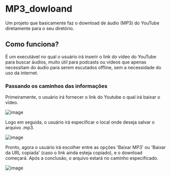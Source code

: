 # MP3_dowloand
Um projeto que basicamente faz o download de áudio (MP3) do YouTube diretamente para o seu diretório.


## Como funciona?

É um executável no qual o usuário irá inserir o link do vídeo do YouTube para buscar áudios, muito útil para podcasts ou vídeos que apenas necessitam do áudio para serem escutados offline, sem a necessidade do uso da internet.

### Passando os caminhos das informações

Primeiramente, o usuário irá fornecer o link do Youtube o qual irá baixar o vídeo. 

![image](https://github.com/Rogerio-Nascimento/MP3_dowloand/assets/87660080/c563a6b9-fa1c-43d3-b767-2e1dd815528d)


Logo em seguida, o usuário irá especificar o local onde deseja salvar o arquivo .mp3.

![image](https://github.com/Rogerio-Nascimento/MP3_dowloand/assets/87660080/2f28121e-0b30-43a8-9a1c-4e70262209dc)

Pronto, agora o usuário irá escolher entre as opções 'Baixar MP3' ou 'Baixar da URL copiada' (caso o link ainda esteja copiado), e o download começará. Após a conclusão, o arquivo estará no caminho especificado.

![image](https://github.com/Rogerio-Nascimento/MP3_dowloand/assets/87660080/925e3355-59a0-4c7f-9622-51069d761dae)
